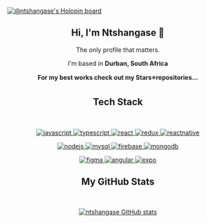   [![@ntshangase's Holopin board](https://holopin.me/ntshangase)](https://holopin.io/@ntshangase)




<div align="center">
<h2> Hi, I'm Ntshangase 👋</h2>

The only profile that matters.

I'm based in **Durban, South Africa**
  
  **For my best works check out my Stars⭐repositories...**

</div>

<div align="center">

## Tech Stack
<br />
<p align="center">
  <a href="https://developer.mozilla.org/en-US/docs/Web/JavaScript" target="_blank"> 
    <img src="https://img.shields.io/badge/Javascript-F7DF1E.svg?style=for-the-badge&logo=javascript&logoColor=black"
      alt="javascript"/> 
  </a>
  <a href="https://www.typescriptlang.org/" target="_blank"> 
    <img src="https://img.shields.io/badge/typescript-3178C6.svg?style=for-the-badge&logo=typescript&logoColor=white"
      alt="typescript"/>
  </a>
  <a href="https://reactjs.org/" target="_blank"> 
    <img src="https://img.shields.io/badge/reactjs-61DAFB.svg?style=for-the-badge&logo=react&logoColor=black"
      alt="react"/> 
  <a href="https://redux.js.org" target="_blank"> 
    <img src="https://img.shields.io/badge/redux-764ABC.svg?style=for-the-badge&logo=redux&logoColor=white" alt="redux"/> 
  </a> 
      </a>
    <a href="https://reactnative.dev/" target="_blank"> 
    <img src="https://img.shields.io/badge/react_native-111827.svg?style=for-the-badge&logo=react&logoColor=61DAFB" alt="reactnative"/> 
  </a> 
</p>

<p align="center">
  <a href="https://nodejs.org" target="_blank"> 
    <img src="https://img.shields.io/badge/node.js-339933.svg?style=for-the-badge&logo=nodedotjs&logoColor=white"
      alt="nodejs"/> 
  </a>
  <a href="https://www.mysql.com/" target="_blank">
    <img src="https://img.shields.io/badge/mysql-%2300f.svg?style=for-the-badge&logo=mysql&logoColor=white"
      alt="mysql" />
  </a>
  <a href="https://firebase.google.com" target="_blank"> 
    <img src="https://img.shields.io/badge/Firebase-039BE5?style=for-the-badge&logo=Firebase&logoColor=yellow"
      alt="firebase"/> 
  </a>
  <a href="https://www.mongodb.com/" target="_blank"> 
    <img src="https://img.shields.io/badge/mongodb-47A248.svg?style=for-the-badge&logo=mongodb&logoColor=white"
      alt="mongodb"/> 
  </a>
 </p>
  <p align="center">
    <a href="https://www.figma.com/" target="_blank"> 
      <img src="https://img.shields.io/badge/figma-%23F24E1E.svg?style=for-the-badge&logo=figma&logoColor=white"
        alt="figma"/> 
    </a>
    <a href="https://www.angular.com/" target="_blank"> 
      <img src="https://img.shields.io/badge/angular-%23DD0031.svg?style=for-the-badge&logo=angular&logoColor=white"
        alt="angular"/> 
    </a>
    <a href="https://www.expo.com/" target="_blank"> 
      <img src="https://img.shields.io/badge/expo-1C1E24?style=for-the-badge&logo=expo&logoColor=#D04A37"
        alt="expo"/> 
    </a>
  </p>
  
  ## My GitHub Stats
  <br />
  
 [![ntshangase GitHub stats](https://github-readme-stats.vercel.app/api?username=ntshangase&show_icons=true&theme=radical)](https://github.com/mtshangase/github-readme-stats)

<!---
Ntshangase/Ntshangase is a ✨ special ✨ repository because its `README.md` (this file) appears on your GitHub profile.
You can click the Preview link to take a look at your changes.
--->
